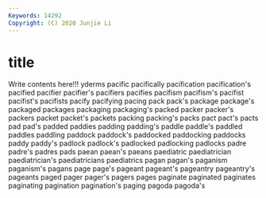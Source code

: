 ```yaml
---
Keywords: 14292
Copyright: (C) 2020 Junjie Li
---
```


# title

Write contents here!!!
yderms 
pacific 
pacifically
pacification 
pacification's 
pacified 
pacifier 
pacifier's 
pacifiers 
pacifies 
pacifism 
pacifism's 
pacifist
pacifist's 
pacifists 
pacify 
pacifying 
pacing 
pack 
pack's 
package 
package's 
packaged
packages 
packaging 
packaging's 
packed 
packer 
packer's 
packers 
packet 
packet's 
packets
packing 
packing's 
packs 
pact 
pact's 
pacts 
pad 
pad's 
padded 
paddies
padding 
padding's 
paddle 
paddle's 
paddled 
paddles 
paddling 
paddock 
paddock's 
paddocked
paddocking 
paddocks 
paddy 
paddy's 
padlock 
padlock's 
padlocked 
padlocking 
padlocks 
padre
padre's 
padres 
pads 
paean 
paean's 
paeans 
paediatric 
paediatrician 
paediatrician's 
paediatricians
paediatrics 
pagan 
pagan's 
paganism 
paganism's 
pagans 
page 
page's 
pageant 
pageant's
pageantry 
pageantry's 
pageants 
paged 
pager 
pager's 
pagers 
pages 
paginate 
paginated
paginates 
paginating 
pagination 
pagination's 
paging 
pagoda 
pagoda's 
